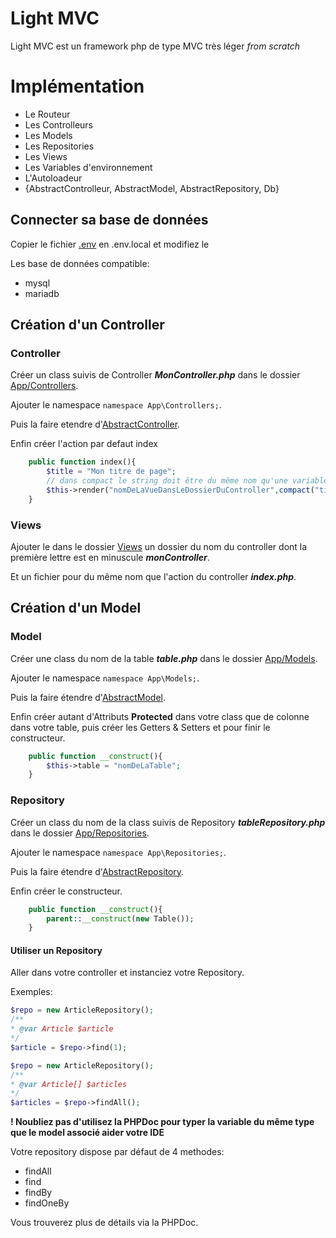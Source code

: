 # Light MVC
Light MVC est un framework php de type MVC très léger *from scratch*
# Implémentation
* Le Routeur
* Les Controlleurs
* Les Models
* Les Repositories
* Les Views
* Les Variables d'environnement
* L'Autoloadeur
* {AbstractControlleur, AbstractModel, AbstractRepository, Db}
## Connecter sa base de données
Copier le fichier [.env](.env) en .env.local et modifiez le

Les base de données compatible:
* mysql
* mariadb
## Création d'un Controller
### Controller
Créer un class suivis de Controller ***MonController.php*** dans le dossier [App/Controllers](App/Controllers).

Ajouter le namespace `namespace App\Controllers;`.

Puis la faire etendre d'[AbstractController](Core/Controller/AbstractController.php).

Enfin créer l'action par defaut index
````php
    public function index(){
        $title = "Mon titre de page";
        // dans compact le string doit être du même nom qu'une variable
        $this->render("nomDeLaVueDansLeDossierDuController",compact("title",...string));
    }
````
### Views
Ajouter le dans le dossier [Views](App/Views) un dossier du nom du controller dont la première lettre est en  minuscule ***monController***.

Et un fichier pour du même nom que l'action du controller ***index.php***.
## Création d'un Model
### Model
Créer une class du nom de la table ***table.php*** dans le dossier [App/Models](App/Models).

Ajouter le namespace `namespace App\Models;`. 

Puis la faire étendre d'[AbstractModel](Core/Model/AbstractModel.php).

Enfin créer autant d'Attributs **Protected** dans votre class que de colonne dans votre table, puis créer les Getters & Setters et pour finir le constructeur.
````php
    public function __construct(){
        $this->table = "nomDeLaTable";
    }
````
### Repository
Créer un class du nom de la class suivis de Repository ***tableRepository.php*** dans le dossier [App/Repositories](App/Repositories).

Ajouter le namespace `namespace App\Repositories;`.

Puis la faire étendre d'[AbstractRepository](Core/Repository/AbstractRepository.php).

Enfin créer le constructeur.
````php
    public function __construct(){
        parent::__construct(new Table());
    }
````
#### Utiliser un Repository
Aller dans votre controller et instanciez votre Repository.

Exemples:
````php
$repo = new ArticleRepository();
/**
* @var Article $article
*/
$article = $repo->find(1);
````
````php
$repo = new ArticleRepository();
/**
* @var Article[] $articles
*/
$articles = $repo->findAll();
````
**! Noubliez pas d'utilisez la PHPDoc pour typer la variable du même type que le model associé aider votre IDE**

Votre repository dispose par défaut de 4 methodes:
- findAll
- find
- findBy
- findOneBy

Vous trouverez plus de détails via la PHPDoc.